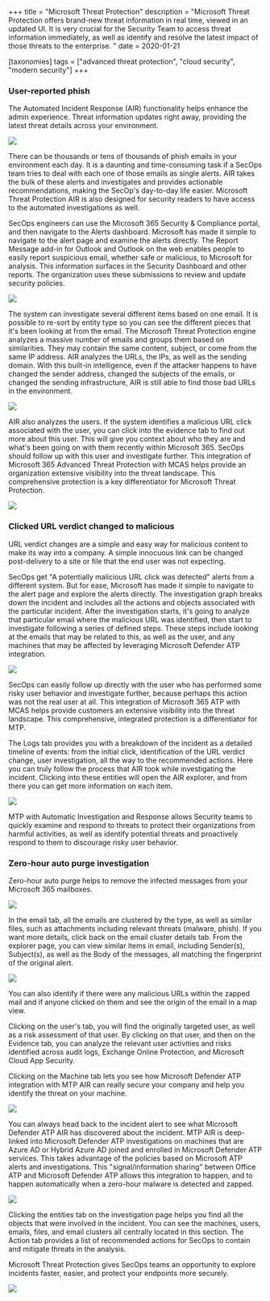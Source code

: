 +++
title = "Microsoft Threat Protection"
description = "Microsoft Threat Protection offers brand-new threat information in real time, viewed in an updated UI. It is very crucial for the Security Team to access threat information immediately, as well as identify and resolve the latest impact of those threats to the enterprise. "
date = 2020-01-21

[taxonomies]
tags = ["advanced threat protection", "cloud security", "modern security"]
+++

### User-reported phish

The Automated Incident Response (AIR) functionality helps
enhance the admin experience. Threat information updates right away,
providing the latest threat details across your environment.

![](https://o365hq.com/images/659.png)

There can be thousands or tens of thousands of phish emails in your
environment each day. It is a daunting and time-consuming task if a
SecOps team tries to deal with each one of those emails as single
alerts. AIR takes the bulk of these alerts and investigates and
provides actionable recommendations, making the SecOp's day-to-day life
easier. Microsoft Threat Protection AIR is also designed for
security readers to have access to the automated investigations as well.

SecOps engineers can use the Microsoft 365 Security & Compliance portal,
and then navigate to the Alerts dashboard. Microsoft has made it simple
to navigate to the alert page and examine the alerts directly. The
Report Message add-in for Outlook and Outlook on the web enables people
to easily report suspicious email, whether safe or malicious, to
Microsoft for analysis. This information surfaces in the Security
Dashboard and other reports. The organization uses these submissions to
review and update security policies.

![](https://o365hq.com/images/662.png)

The system can investigate several different items based on one email.
It is possible to re-sort by entity type so you can see the different
pieces that it's been looking at from the email. The Microsoft Threat
Protection engine analyzes a massive number of emails and groups them
based on similarities. They may contain the same content, subject, or
come from the same IP address. AIR analyzes the URLs,
the IPs, as well as the sending domain. With this built-in intelligence,
even if the attacker happens to have changed the sender address, changed
the subjects of the emails, or changed the sending infrastructure,
AIR is still able to find those bad URLs in the
environment.

![](https://o365hq.com/images/661.png)

AIR also analyzes the users. If the system identifies a
malicious URL click associated with the user, you can click
into the evidence tab to find out more about this user. This will give
you context about who they are and what's been going on with them
recently within Microsoft 365. SecOps should follow up with this user and
investigate further. This integration of Microsoft 365 Advanced Threat
Protection with MCAS helps provide an organization extensive
visibility into the threat landscape. This comprehensive protection is a
key differentiator for Microsoft Threat Protection.

![](https://o365hq.com/images/660.png)

### Clicked URL verdict changed to malicious

URL verdict changes are a simple and easy way for malicious
content to make its way into a company. A simple innocuous link can be
changed post-delivery to a site or file that the end user was not
expecting.

SecOps get "A potentially malicious URL click was detected"
alerts from a different system. But for ease, Microsoft has made it
simple to navigate to the alert page and explore the alerts
directly. The investigation graph breaks down the incident and includes
all the actions and objects associated with the particular incident.
After the investigation starts, it's going to analyze that particular
email where the malicious URL was identified, then start to
investigate following a series of defined steps. These steps include
looking at the emails that may be related to this, as well as the user,
and any machines that may be affected by leveraging Microsoft Defender
ATP integration.

![](https://o365hq.com/images/663.png)

SecOps can easily follow up directly with the user who has performed
some risky user behavior and investigate further, because perhaps this
action was not the real user at all. This integration of Microsoft 365
ATP with MCAS helps provide customers an extensive
visibility into the threat landscape. This comprehensive, integrated
protection is a differentiator for MTP.

The Logs tab provides you with a breakdown of the incident as a detailed
timeline of events: from the initial click, identification of the
URL verdict change, user investigation, all the way to the
recommended actions. Here you can truly follow the process that
AIR took while investigating the incident. Clicking into these
entities will open the AIR explorer, and from there you can get
more information on each item.

![](https://o365hq.com/images/664.png)

MTP with Automatic Investigation and Response allows Security
teams to quickly examine and respond to threats to protect their
organizations from harmful activities, as well as identify potential
threats and proactively respond to them to discourage risky user
behavior.

### Zero-hour auto purge investigation

Zero-hour auto purge helps to remove the infected messages from your
Microsoft 365 mailboxes.

![](https://o365hq.com/images/667.png)

In the email tab, all the emails are clustered by the type, as well as
similar files, such as attachments including relevant threats (malware,
phish). If you want more details, click back on the email cluster
details tab. From the explorer page, you can view similar items in email,
including Sender(s), Subject(s), as well as the Body of the messages,
all matching the fingerprint of the original alert.

![](https://o365hq.com/images/665.png)

You can also identify if there were any malicious URLs within
the zapped mail and if anyone clicked on them and see the origin of the
email in a map view.

Clicking on the user's tab, you will find the originally targeted user,
as well as a risk assessment of that user. By clicking on that user, and
then on the Evidence tab, you can analyze the relevant user activities
and risks identified across audit logs, Exchange Online Protection, and
Microsoft Cloud App Security.

Clicking on the Machine tab lets you see how Microsoft Defender
ATP integration with MTP AIR can really
secure your company and help you identify the threat on your machine.

![](https://o365hq.com/images/666.png)

You can always head back to the incident alert to see what Microsoft
Defender ATP AIR has discovered about the incident.
MTP AIR is deep-linked into Microsoft Defender
ATP investigations on machines that are Azure AD or Hybrid
Azure AD joined and enrolled in Microsoft Defender ATP
services. This takes advantage of the policies based on Microsoft
ATP alerts and investigations. This "signal/information
sharing" between Office ATP and Microsoft Defender ATP
allows this integration to happen, and to happen automatically when a
zero-hour malware is detected and zapped.

![](https://o365hq.com/images/668.png)

Clicking the entities tab on the investigation page helps you find all
the objects that were involved in the incident. You can see the
machines, users, emails, files, and email clusters all centrally located
in this section. The Action tab provides a list of recommended actions
for SecOps to contain and mitigate threats in the analysis.

Microsoft Threat Protection gives SecOps teams an opportunity to explore
incidents faster, easier, and protect your endpoints more securely.

![](https://o365hq.com/images/669.png)

